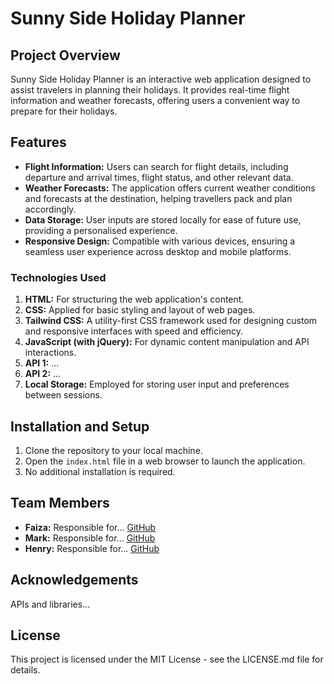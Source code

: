 # Sunny Side Holiday Planner

## Project Overview

Sunny Side Holiday Planner is an interactive web application designed to assist travelers in planning their holidays. It provides real-time flight information and weather forecasts, offering users a convenient way to prepare for their holidays.

## Features

- **Flight Information:** Users can search for flight details, including departure and arrival times, flight status, and other relevant data.
- **Weather Forecasts:** The application offers current weather conditions and forecasts at the destination, helping travellers pack and plan accordingly.
- **Data Storage:** User inputs are stored locally for ease of future use, providing a personalised experience.
- **Responsive Design:** Compatible with various devices, ensuring a seamless user experience across desktop and mobile platforms.

### Technologies Used
1. **HTML:** For structuring the web application's content.
2. **CSS:** Applied for basic styling and layout of web pages.
3. **Tailwind CSS:** A utility-first CSS framework used for designing custom and responsive interfaces with speed and efficiency.
4. **JavaScript (with jQuery):** For dynamic content manipulation and API interactions.
5. **API 1:** ...
6. **API 2:** ...
7. **Local Storage:** Employed for storing user input and preferences between sessions.

## Installation and Setup

1. Clone the repository to your local machine.
2. Open the `index.html` file in a web browser to launch the application.
3. No additional installation is required.

## Team Members

- **Faiza:** Responsible for... [GitHub](https://github.com/Faiza1st)
- **Mark:** Responsible for... [GitHub](https://github.com/mlewis89)
- **Henry:** Responsible for... [GitHub](https://github.com/hr-virieux)

## Acknowledgements

APIs and libraries...

## License

This project is licensed under the MIT License - see the LICENSE.md file for details.
